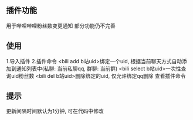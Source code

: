 ## 插件功能
用于哔哩哔哩粉丝数变更通知
部分功能仍不完善

## 使用
1.导入插件
2.插件命令
<bili add b站uid>绑定一个uid, 根据当前聊天方式自动添加到通知列表中(私聊: 当前私聊qq, 群聊: 当前群)
<bili select b站uid>一次性查询uid粉丝数
<bili del b站uid>删除绑定的uid, 仅允许绑定qq删除
<bili help>查看插件命令

## 提示
更新间隔时间默认为1分钟, 可在代码中修改

